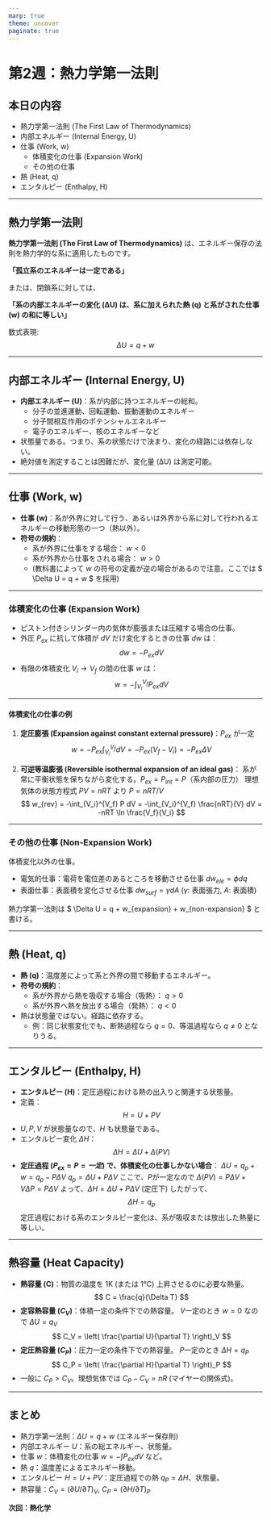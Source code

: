 ```yaml
---
marp: true
theme: uncover
paginate: true
---
```


# 第2週：熱力学第一法則

## 本日の内容
- 熱力学第一法則 (The First Law of Thermodynamics)
- 内部エネルギー (Internal Energy, U)
- 仕事 (Work, w)
  - 体積変化の仕事 (Expansion Work)
  - その他の仕事
- 熱 (Heat, q)
- エンタルピー (Enthalpy, H)

---

## 熱力学第一法則

**熱力学第一法則 (The First Law of Thermodynamics)** は、エネルギー保存の法則を熱力学的な系に適用したものです。

**「孤立系のエネルギーは一定である」**

または、閉鎖系に対しては、

**「系の内部エネルギーの変化 (ΔU) は、系に加えられた熱 (q) と系がされた仕事 (w) の和に等しい」**

数式表現:
$$ \Delta U = q + w $$

---

## 内部エネルギー (Internal Energy, U)

- **内部エネルギー (U)**：系が内部に持つエネルギーの総和。
  - 分子の並進運動、回転運動、振動運動のエネルギー
  - 分子間相互作用のポテンシャルエネルギー
  - 電子のエネルギー、核のエネルギーなど
- 状態量である。つまり、系の状態だけで決まり、変化の経路には依存しない。
- 絶対値を測定することは困難だが、変化量 (ΔU) は測定可能。

---

## 仕事 (Work, w)

- **仕事 (w)**：系が外界に対して行う、あるいは外界から系に対して行われるエネルギーの移動形態の一つ（熱以外）。
- **符号の規約**：
  - 系が外界に仕事をする場合： $w < 0$
  - 系が外界から仕事をされる場合： $w > 0$
  - (教科書によって $w$ の符号の定義が逆の場合があるので注意。ここでは $ \Delta U = q + w $ を採用)

---

### 体積変化の仕事 (Expansion Work)

- ピストン付きシリンダー内の気体が膨張または圧縮する場合の仕事。
- 外圧 $P_{ex}$ に抗して体積が $dV$ だけ変化するときの仕事 $dw$ は：
  $$ dw = -P_{ex} dV $$
- 有限の体積変化 $V_i \rightarrow V_f$ の間の仕事 $w$ は：
  $$ w = -\int_{V_i}^{V_f} P_{ex} dV $$

---

#### 体積変化の仕事の例

1.  **定圧膨張 (Expansion against constant external pressure)**：$P_{ex}$ が一定
    $$ w = -P_{ex} \int_{V_i}^{V_f} dV = -P_{ex} (V_f - V_i) = -P_{ex} \Delta V $$

2.  **可逆等温膨張 (Reversible isothermal expansion of an ideal gas)**：
    系が常に平衡状態を保ちながら変化する。$P_{ex} = P_{int} = P$（系内部の圧力）
    理想気体の状態方程式 $PV = nRT$ より $P = nRT/V$
    $$ w_{rev} = -\int_{V_i}^{V_f} P dV = -\int_{V_i}^{V_f} \frac{nRT}{V} dV = -nRT \ln \frac{V_f}{V_i} $$

---

### その他の仕事 (Non-Expansion Work)

体積変化以外の仕事。
- 電気的仕事：電荷を電位差のあるところを移動させる仕事
  $dw_{ele} = \phi dq$
- 表面仕事：表面積を変化させる仕事
  $dw_{surf} = \gamma dA$
  ($\gamma$: 表面張力, $A$: 表面積)

熱力学第一法則は $ \Delta U = q + w_{expansion} + w_{non-expansion} $ と書ける。

---

## 熱 (Heat, q)

- **熱 (q)**：温度差によって系と外界の間で移動するエネルギー。
- **符号の規約**：
  - 系が外界から熱を吸収する場合（吸熱）： $q > 0$
  - 系が外界へ熱を放出する場合（発熱）： $q < 0$
- 熱は状態量ではない。経路に依存する。
  - 例：同じ状態変化でも、断熱過程なら $q=0$、等温過程なら $q \neq 0$ となりうる。

---

## エンタルピー (Enthalpy, H)

- **エンタルピー (H)**：定圧過程における熱の出入りと関連する状態量。
- 定義：
  $$ H = U + PV $$
- $U, P, V$ が状態量なので、$H$ も状態量である。
- エンタルピー変化 $\Delta H$：
  $$ \Delta H = \Delta U + \Delta (PV) $$
- **定圧過程 ($P_{ex} = P = 一定$) で、体積変化の仕事しかない場合**：
  $\Delta U = q_p + w = q_p - P\Delta V$
  $q_p = \Delta U + P\Delta V$
  ここで、$P$が一定なので $\Delta(PV) = P\Delta V + V\Delta P = P\Delta V$
  よって、$\Delta H = \Delta U + P\Delta V$ (定圧下)
  したがって、
  $$ \Delta H = q_p $$
  定圧過程における系のエンタルピー変化は、系が吸収または放出した熱量に等しい。

---

## 熱容量 (Heat Capacity)

- **熱容量 (C)**：物質の温度を 1K (または 1℃) 上昇させるのに必要な熱量。
  $$ C = \frac{q}{\Delta T} $$
- **定容熱容量 ($C_V$)**：体積一定の条件下での熱容量。
  $V$一定のとき $w=0$ なので $\Delta U = q_V$
  $$ C_V = \left( \frac{\partial U}{\partial T} \right)_V $$
- **定圧熱容量 ($C_P$)**：圧力一定の条件下での熱容量。
  $P$一定のとき $\Delta H = q_P$
  $$ C_P = \left( \frac{\partial H}{\partial T} \right)_P $$
- 一般に $C_P > C_V$。理想気体では $C_P - C_V = nR$ (マイヤーの関係式)。

---

## まとめ

- 熱力学第一法則：$\Delta U = q + w$ (エネルギー保存則)
- 内部エネルギー $U$：系の総エネルギー、状態量。
- 仕事 $w$：体積変化の仕事 $w = -\int P_{ex} dV$ など。
- 熱 $q$：温度差によるエネルギー移動。
- エンタルピー $H = U + PV$：定圧過程での熱 $q_P = \Delta H$、状態量。
- 熱容量：$C_V = (\partial U / \partial T)_V$, $C_P = (\partial H / \partial T)_P$

**次回：熱化学**
